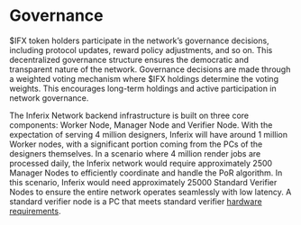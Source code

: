 # Governance

\$IFX token holders participate in the network’s governance decisions, including protocol updates, reward policy adjustments, and so on. This decentralized governance structure ensures the democratic and transparent nature of the network. Governance decisions are made through a weighted voting mechanism where \$IFX holdings determine the voting weights. This encourages long-term holdings and active participation in network governance.

The Inferix Network backend infrastructure is built on three core components: Worker Node, Manager Node and Verifier Node. With the expectation of serving 4 million designers, Inferix will have around 1 million Worker nodes, with a significant portion coming from the PCs of the designers themselves. In a scenario where 4 million render jobs are processed daily, the Inferix network would require approximately 2500 Manager Nodes to efficiently coordinate and handle the PoR algorithm. In this scenario, Inferix would need approximately 25000 Standard Verifier Nodes to ensure the entire network operates seamlessly with low latency. A standard verifier node is a PC that meets standard verifier [hardware requirements](/inferix-whitepaper/appendix-c-hardware-requirements-for-nodes.md).